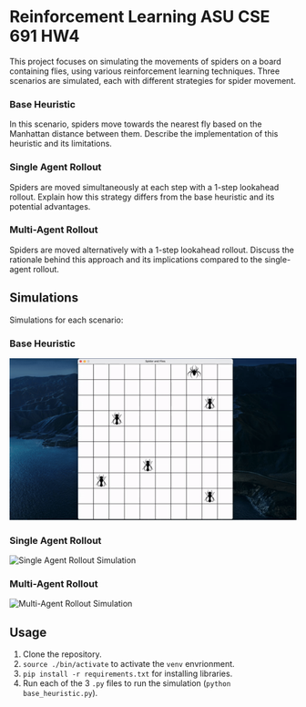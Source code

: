 # Reinforcement Learning ASU CSE 691 HW4

This project focuses on simulating the movements of spiders on a board containing flies, using various reinforcement learning techniques. Three scenarios are simulated, each with different strategies for spider movement.


### Base Heuristic

In this scenario, spiders move towards the nearest fly based on the Manhattan distance between them. Describe the implementation of this heuristic and its limitations.

### Single Agent Rollout

Spiders are moved simultaneously at each step with a 1-step lookahead rollout. Explain how this strategy differs from the base heuristic and its potential advantages.

### Multi-Agent Rollout

Spiders are moved alternatively with a 1-step lookahead rollout. Discuss the rationale behind this approach and its implications compared to the single-agent rollout.

## Simulations

Simulations for each scenario:

### Base Heuristic

![Base Heuristic Simulation](assets/base-heuristic.gif)

### Single Agent Rollout

![Single Agent Rollout Simulation](assets/single-agent-rollout.gif)

### Multi-Agent Rollout

![Multi-Agent Rollout Simulation](assets/multi-agent-rollout.gif)

## Usage
1) Clone the repository.
2) `source ./bin/activate` to activate the `venv` envrionment.
2) `pip install -r requirements.txt` for installing libraries.
3) Run each of the 3 `.py` files to run the simulation (`python base_heuristic.py`).
